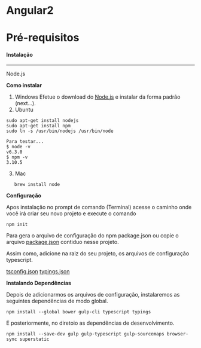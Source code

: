 # Angular2

# **Pré-requisitos**

#### **Instalação**
----------
Node.js

**Como instalar**

 1. Windows
 Efetue o download do [Node.js](https://nodejs.org/en/) e instalar da forma padrão (next...).
 2. Ubuntu
 ```
sudo apt-get install nodejs
sudo apt-get install npm
sudo ln -s /usr/bin/nodejs /usr/bin/node

Para testar...
$ node -v
v6.3.0
$ npm -v
3.10.5
```
 
 3. Mac
 
```
   brew install node
```

**Configuração**

Apos instalação  no prompt de comando (Terminal) acesse o caminho onde você irá criar seu novo projeto e execute o comando 

    npm init
    
   Para gera o arquivo de configuração do npm package.json ou copie o arquivo [package.json](https://github.com/VagnerSilva/angular2/blob/master/package.json) contiduo nesse projeto.
   
   Assim como, adicione na raiz do seu projeto, os arquivos de configuração typescript.

[tsconfig.json](https://github.com/VagnerSilva/angular2/blob/master/tsconfig.json)
[typings.json](https://github.com/VagnerSilva/angular2/blob/master/typings.json)


 **Instalando Dependências**
 
Depois de adicionarmos os arquivos de configuração, instalaremos  as seguintes dependências de modo global. 

    npm install --global bower gulp-cli typescript typings

E posteriormente, no diretoio  as dependências de desenvolvimento.

    npm install --save-dev gulp gulp-typescript gulp-sourcemaps browser-sync superstatic



